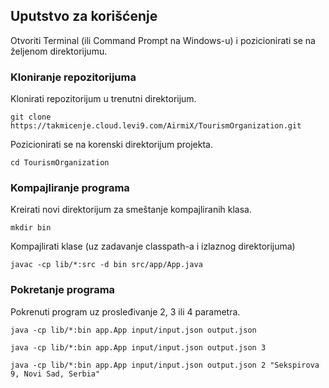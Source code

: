 ## Uputstvo za korišćenje

Otvoriti Terminal (ili Command Prompt na Windows-u) i pozicionirati se na željenom direktorijumu.

### Kloniranje repozitorijuma

Klonirati repozitorijum u trenutni direktorijum.
```
git clone https://takmicenje.cloud.levi9.com/AirmiX/TourismOrganization.git
```
Pozicionirati se na korenski direktorijum projekta.
```
cd TourismOrganization
```

### Kompajliranje programa

Kreirati novi direktorijum za smeštanje kompajliranih klasa.
```
mkdir bin
```
Kompajlirati klase (uz zadavanje classpath-a i izlaznog direktorijuma)
```
javac -cp lib/*:src -d bin src/app/App.java
```

### Pokretanje programa

Pokrenuti program uz prosleđivanje 2, 3 ili 4 parametra.
```
java -cp lib/*:bin app.App input/input.json output.json
```
```
java -cp lib/*:bin app.App input/input.json output.json 3
```
```
java -cp lib/*:bin app.App input/input.json output.json 2 "Sekspirova 9, Novi Sad, Serbia"
```